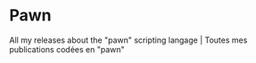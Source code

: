Pawn
====

All my releases about the "pawn" scripting langage | Toutes mes publications codées en "pawn"
